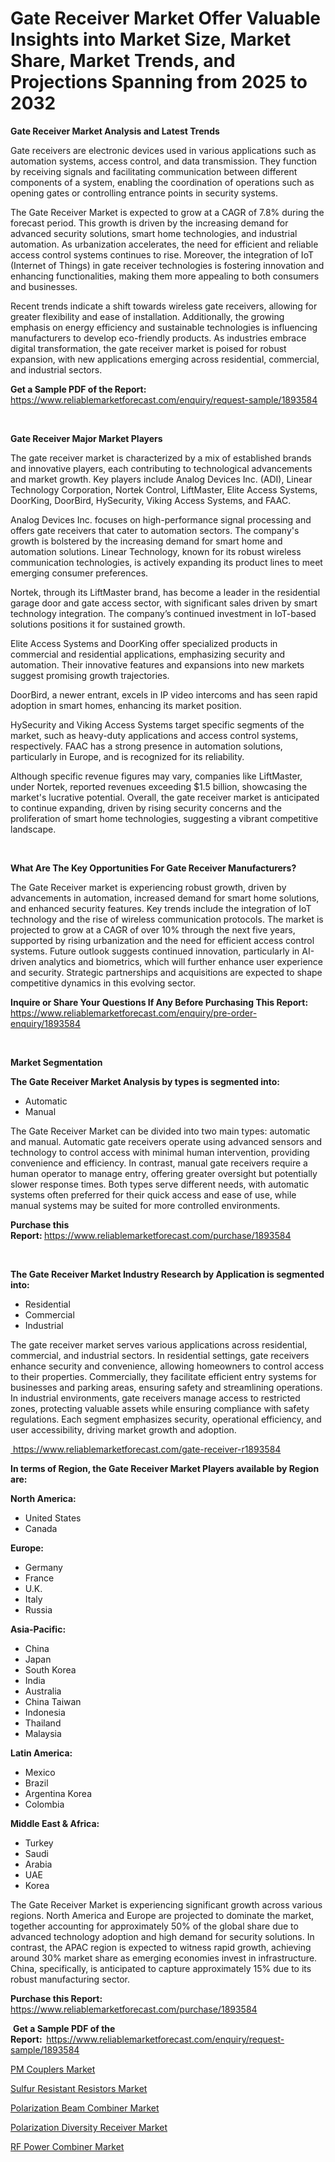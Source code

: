 <p><h1>Gate Receiver Market Offer Valuable Insights into Market Size, Market Share, Market Trends, and Projections Spanning from 2025 to 2032</h1></p><p><strong>Gate Receiver Market Analysis and Latest Trends</strong></p>
<p><p>Gate receivers are electronic devices used in various applications such as automation systems, access control, and data transmission. They function by receiving signals and facilitating communication between different components of a system, enabling the coordination of operations such as opening gates or controlling entrance points in security systems.</p><p>The Gate Receiver Market is expected to grow at a CAGR of 7.8% during the forecast period. This growth is driven by the increasing demand for advanced security solutions, smart home technologies, and industrial automation. As urbanization accelerates, the need for efficient and reliable access control systems continues to rise. Moreover, the integration of IoT (Internet of Things) in gate receiver technologies is fostering innovation and enhancing functionalities, making them more appealing to both consumers and businesses.</p><p>Recent trends indicate a shift towards wireless gate receivers, allowing for greater flexibility and ease of installation. Additionally, the growing emphasis on energy efficiency and sustainable technologies is influencing manufacturers to develop eco-friendly products. As industries embrace digital transformation, the gate receiver market is poised for robust expansion, with new applications emerging across residential, commercial, and industrial sectors.</p></p>
<p><strong>Get a Sample PDF of the Report:&nbsp;</strong> <a href="https://www.reliablemarketforecast.com/enquiry/request-sample/1893584?utm_campaign=1832&utm_medium=2&utm_source=Github&utm_content=ia&utm_term=06042025&utm_id=gate-receiver">https://www.reliablemarketforecast.com/enquiry/request-sample/1893584</a></p>
<p>&nbsp;</p>
<p><strong>Gate Receiver Major Market Players</strong></p>
<p><p>The gate receiver market is characterized by a mix of established brands and innovative players, each contributing to technological advancements and market growth. Key players include Analog Devices Inc. (ADI), Linear Technology Corporation, Nortek Control, LiftMaster, Elite Access Systems, DoorKing, DoorBird, HySecurity, Viking Access Systems, and FAAC.</p><p>Analog Devices Inc. focuses on high-performance signal processing and offers gate receivers that cater to automation sectors. The company's growth is bolstered by the increasing demand for smart home and automation solutions. Linear Technology, known for its robust wireless communication technologies, is actively expanding its product lines to meet emerging consumer preferences.</p><p>Nortek, through its LiftMaster brand, has become a leader in the residential garage door and gate access sector, with significant sales driven by smart technology integration. The company’s continued investment in IoT-based solutions positions it for sustained growth.</p><p>Elite Access Systems and DoorKing offer specialized products in commercial and residential applications, emphasizing security and automation. Their innovative features and expansions into new markets suggest promising growth trajectories.</p><p>DoorBird, a newer entrant, excels in IP video intercoms and has seen rapid adoption in smart homes, enhancing its market position.</p><p>HySecurity and Viking Access Systems target specific segments of the market, such as heavy-duty applications and access control systems, respectively. FAAC has a strong presence in automation solutions, particularly in Europe, and is recognized for its reliability.</p><p>Although specific revenue figures may vary, companies like LiftMaster, under Nortek, reported revenues exceeding $1.5 billion, showcasing the market's lucrative potential. Overall, the gate receiver market is anticipated to continue expanding, driven by rising security concerns and the proliferation of smart home technologies, suggesting a vibrant competitive landscape.</p></p>
<p>&nbsp;</p>
<p><strong>What Are The Key Opportunities For Gate Receiver Manufacturers?</strong></p>
<p><p>The Gate Receiver market is experiencing robust growth, driven by advancements in automation, increased demand for smart home solutions, and enhanced security features. Key trends include the integration of IoT technology and the rise of wireless communication protocols. The market is projected to grow at a CAGR of over 10% through the next five years, supported by rising urbanization and the need for efficient access control systems. Future outlook suggests continued innovation, particularly in AI-driven analytics and biometrics, which will further enhance user experience and security. Strategic partnerships and acquisitions are expected to shape competitive dynamics in this evolving sector.</p></p>
<p><strong>Inquire or Share Your Questions If Any Before Purchasing This Report:</strong> <a href="https://www.reliablemarketforecast.com/enquiry/pre-order-enquiry/1893584?utm_campaign=1832&utm_medium=2&utm_source=Github&utm_content=ia&utm_term=06042025&utm_id=gate-receiver">https://www.reliablemarketforecast.com/enquiry/pre-order-enquiry/1893584</a></p>
<p>&nbsp;</p>
<p><strong>Market Segmentation</strong></p>
<p><strong>The Gate Receiver Market Analysis by types is segmented into:</strong></p>
<p><ul><li>Automatic</li><li>Manual</li></ul></p>
<p><p>The Gate Receiver Market can be divided into two main types: automatic and manual. Automatic gate receivers operate using advanced sensors and technology to control access with minimal human intervention, providing convenience and efficiency. In contrast, manual gate receivers require a human operator to manage entry, offering greater oversight but potentially slower response times. Both types serve different needs, with automatic systems often preferred for their quick access and ease of use, while manual systems may be suited for more controlled environments.</p></p>
<p><strong>Purchase this Report:&nbsp;</strong><a href="https://www.reliablemarketforecast.com/purchase/1893584?utm_campaign=1832&utm_medium=2&utm_source=Github&utm_content=ia&utm_term=06042025&utm_id=gate-receiver">https://www.reliablemarketforecast.com/purchase/1893584</a></p>
<p>&nbsp;</p>
<p><strong>The Gate Receiver Market Industry Research by Application is segmented into:</strong></p>
<p><ul><li>Residential</li><li>Commercial</li><li>Industrial</li></ul></p>
<p><p>The gate receiver market serves various applications across residential, commercial, and industrial sectors. In residential settings, gate receivers enhance security and convenience, allowing homeowners to control access to their properties. Commercially, they facilitate efficient entry systems for businesses and parking areas, ensuring safety and streamlining operations. In industrial environments, gate receivers manage access to restricted zones, protecting valuable assets while ensuring compliance with safety regulations. Each segment emphasizes security, operational efficiency, and user accessibility, driving market growth and adoption.</p></p>
<p><a href="https://www.reliablemarketforecast.com/gate-receiver-r1893584?utm_campaign=1832&utm_medium=2&utm_source=Github&utm_content=ia&utm_term=06042025&utm_id=gate-receiver">&nbsp;https://www.reliablemarketforecast.com/gate-receiver-r1893584</a></p>
<p><strong>In terms of Region, the Gate Receiver Market Players available by Region are:</strong></p>
<p>
    <p> <strong> North America: </strong>
        <ul>
            <li>United States</li>
            <li>Canada</li>
        </ul>
        </p> 
    <p> <strong> Europe: </strong>
        <ul>
            <li>Germany</li>
            <li>France</li>
            <li>U.K.</li>
            <li>Italy</li>
            <li>Russia</li>
        </ul>
        </p> 
    <p> <strong> Asia-Pacific: </strong>
        <ul>
            <li>China</li>
            <li>Japan</li>
            <li>South Korea</li>
            <li>India</li>
            <li>Australia</li>
            <li>China Taiwan</li>
            <li>Indonesia</li>
            <li>Thailand</li>
            <li>Malaysia</li>
        </ul>
        </p> 
    <p> <strong> Latin America: </strong>
        <ul>
            <li>Mexico</li>
            <li>Brazil</li>
            <li>Argentina Korea</li>
            <li>Colombia</li>
        </ul>
        </p> 
    <p> <strong> Middle East & Africa: </strong>
        <ul>
            <li>Turkey</li>
            <li>Saudi</li>
            <li>Arabia</li>
            <li>UAE</li>
            <li>Korea</li>
        </ul>
    </p>
    </p>
<p><p>The Gate Receiver Market is experiencing significant growth across various regions. North America and Europe are projected to dominate the market, together accounting for approximately 50% of the global share due to advanced technology adoption and high demand for security solutions. In contrast, the APAC region is expected to witness rapid growth, achieving around 30% market share as emerging economies invest in infrastructure. China, specifically, is anticipated to capture approximately 15% due to its robust manufacturing sector.</p></p>
<p><strong>Purchase this Report: </strong><a href="https://www.reliablemarketforecast.com/purchase/1893584?utm_campaign=1832&utm_medium=2&utm_source=Github&utm_content=ia&utm_term=06042025&utm_id=gate-receiver">https://www.reliablemarketforecast.com/purchase/1893584</a></p>
<p>&nbsp;<strong>Get a Sample PDF of the Report:&nbsp;&nbsp;</strong><a href="https://www.reliablemarketforecast.com/enquiry/request-sample/1893584?utm_campaign=1832&utm_medium=2&utm_source=Github&utm_content=ia&utm_term=06042025&utm_id=gate-receiver">https://www.reliablemarketforecast.com/enquiry/request-sample/1893584</a></p>
<p><strong></strong></p>
<p><p><a href="https://github.com/nsmifidget3/Market-Research-Report-List-1/blob/main/pm-couplers-market.md?utm_campaign=1832&utm_medium=2&utm_source=Github&utm_content=ia&utm_term=06042025&utm_id=gate-receiver">PM Couplers Market</a></p><p><a href="https://github.com/bozzoquishmd/Market-Research-Report-List-1/blob/main/sulfur-resistant-resistors-market.md?utm_campaign=1832&utm_medium=2&utm_source=Github&utm_content=ia&utm_term=06042025&utm_id=gate-receiver">Sulfur Resistant Resistors Market</a></p><p><a href="https://github.com/wiltsdeenyuw/Market-Research-Report-List-1/blob/main/polarization-beam-combiner-market.md?utm_campaign=1832&utm_medium=2&utm_source=Github&utm_content=ia&utm_term=06042025&utm_id=gate-receiver">Polarization Beam Combiner Market</a></p><p><a href="https://github.com/orlinvisonju/Market-Research-Report-List-1/blob/main/polarization-diversity-receiver-market.md?utm_campaign=1832&utm_medium=2&utm_source=Github&utm_content=ia&utm_term=06042025&utm_id=gate-receiver">Polarization Diversity Receiver Market</a></p><p><a href="https://github.com/fabrehugessf/Market-Research-Report-List-1/blob/main/rf-power-combiner-market.md?utm_campaign=1832&utm_medium=2&utm_source=Github&utm_content=ia&utm_term=06042025&utm_id=gate-receiver">RF Power Combiner Market</a></p></p>